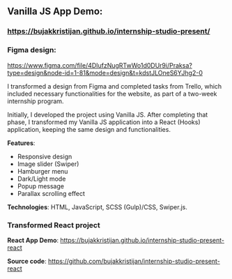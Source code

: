 ## Vanilla JS App Demo:
### https://bujakkristijan.github.io/internship-studio-present/

### Figma design:
https://www.figma.com/file/4DIufzNugRTwWo1d0DUr9i/Praksa?type=design&node-id=1-81&mode=design&t=kdstJLOneS6YJhg2-0

I transformed a design from Figma and completed tasks from Trello, which included necessary functionalities for the website, as part of a two-week internship program.

Initially, I developed the project using Vanilla JS. After completing that phase, I transformed my Vanilla JS application into a React (Hooks) application, keeping the same design and functionalities.

**Features**: 

 - Responsive design
 - Image slider (Swiper)
 - Hamburger menu 
 - Dark/Light mode
 - Popup message 
 - Parallax scrolling effect

**Technologies**: HTML, JavaScript, SCSS (Gulp)/CSS, Swiper.js.

### Transformed React project

**React App Demo**: https://bujakkristijan.github.io/internship-studio-present-react

**Source code**: https://github.com/bujakkristijan/internship-studio-present-react 
